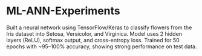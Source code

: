 # ML-ANN-Experiments
Built a neural network using TensorFlow/Keras to classify flowers from the Iris dataset into Setosa, Versicolor, and Virginica. Model uses 2 hidden layers (ReLU), softmax output, and cross-entropy loss. Trained for 50 epochs with ~95–100% accuracy, showing strong performance on test data.
